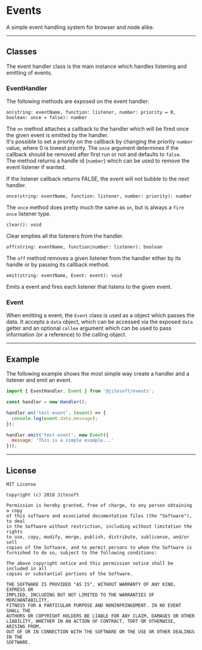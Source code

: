 # Events

A simple event handling system for browser and node alike.

---

## Classes

The event handler class is the main instance which handles listening and emitting of events.

### EventHandler

The following methods are exposed on the event handler:

`on(string: eventName, function: listener, number: priority = 0, boolean: once = false): number`

The `on` method attaches a callback to the handler which will be fired once the given event is emitted by the handler.  
It's possible to set a priority on the callback by changing the priority `number` value, where 0 is lowest priority. The `once` argument
determines if the callback should be removed after first run or not and defaults to `false`.  
The method returns a handle id (`number`) which can be used to remove the event listener if wanted.

If the listener callback returns FALSE, the event will not bubble to the next handler.

`once(string: eventName, function: listener, number: priority): number`

The `once` method does pretty much the same as `on`, but is always a `fire once` listener type.

`clear(): void`

Clear empties all the listeners from the handler.

`off(string: eventName, function|number: listener): boolean`

The `off` method removes a given listener from the handler either by its handle or by passing its callback method.

`emit(string: eventName, Event: event): void`

Emits a event and fires each listener that listens to the given event.

### Event

When emitting a event, the `Event` class is used as a object which passes the data. It accepts a `data` object, which can be accessed
via the exposed `data` getter and an optional `callee` argument which can be used to pass information (or a reference) to the calling object.  

---

## Example

The following example shows the most simple way create a handler and a listener and emit an event.

```javascript
import { EventHandler, Event } from '@jitesoft/events';

const handler = new Handler();

handler.on('test-event', (event) => {
  console.log(event.data.message);
});

handler.emit('test-event', new Event({
  message: 'This is a simple example...'
}));
```

---

## License

```text
MIT License

Copyright (c) 2018 Jitesoft

Permission is hereby granted, free of charge, to any person obtaining a copy
of this software and associated documentation files (the "Software"), to deal
in the Software without restriction, including without limitation the rights
to use, copy, modify, merge, publish, distribute, sublicense, and/or sell
copies of the Software, and to permit persons to whom the Software is
furnished to do so, subject to the following conditions:

The above copyright notice and this permission notice shall be included in all
copies or substantial portions of the Software.

THE SOFTWARE IS PROVIDED "AS IS", WITHOUT WARRANTY OF ANY KIND, EXPRESS OR
IMPLIED, INCLUDING BUT NOT LIMITED TO THE WARRANTIES OF MERCHANTABILITY,
FITNESS FOR A PARTICULAR PURPOSE AND NONINFRINGEMENT. IN NO EVENT SHALL THE
AUTHORS OR COPYRIGHT HOLDERS BE LIABLE FOR ANY CLAIM, DAMAGES OR OTHER
LIABILITY, WHETHER IN AN ACTION OF CONTRACT, TORT OR OTHERWISE, ARISING FROM,
OUT OF OR IN CONNECTION WITH THE SOFTWARE OR THE USE OR OTHER DEALINGS IN THE
SOFTWARE.
```
